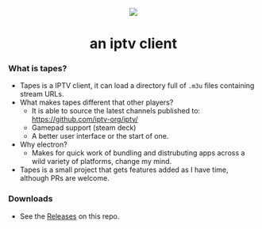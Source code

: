 <p align="center">
  <image src=https://github.com/scramble45/tapes/blob/main/images/tapes.svg>
</p>
<h1 align="center">an iptv client</h1>

    
### What is tapes?
  - Tapes is a IPTV client, it can load a directory full of `.m3u` files containing stream URLs.
  - What makes tapes different that other players?
    - It is able to source the latest channels published to: https://github.com/iptv-org/iptv/
    - Gamepad support (steam deck)
    - A better user interface or the start of one.
  - Why electron?
    - Makes for quick work of bundling and distrubuting apps across a wild variety of platforms, change my mind.
  - Tapes is a small project that gets features added as I have time, although PRs are welcome.
  
  
### Downloads
  - See the [Releases](https://github.com/scramble45/tapes/releases) on this repo.
